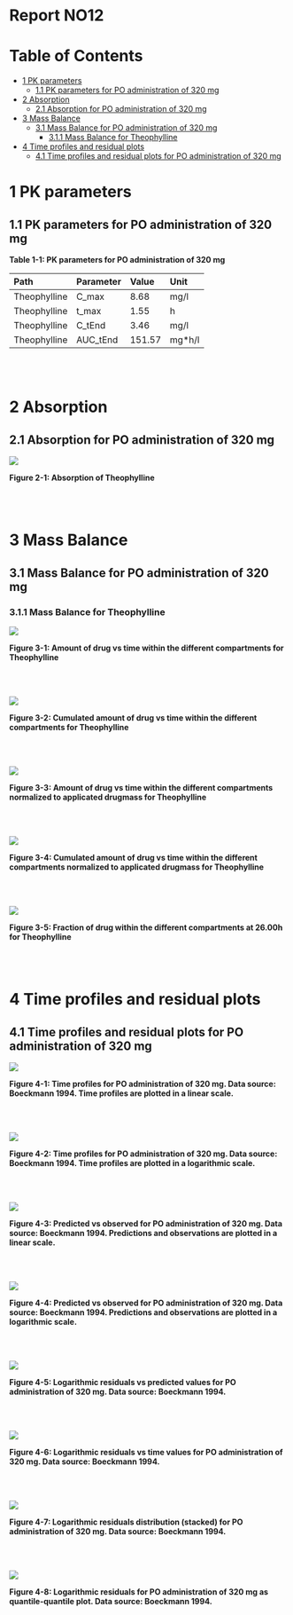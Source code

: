 



# Report NO12



# Table of Contents

 * [1 PK parameters ](#pk-parameters)
   * [1.1 PK parameters for PO administration of 320 mg ](#pk-parameters-po_administration_of_320_mg)
 * [2 Absorption ](#absorption)
   * [2.1 Absorption for PO administration of 320 mg ](#absorption-po_administration_of_320_mg)
 * [3 Mass Balance ](#mass-balance)
   * [3.1 Mass Balance for PO administration of 320 mg ](#mass-balance-po_administration_of_320_mg)
     * [3.1.1 Mass Balance for Theophylline ](#1_mass_balance)
 * [4 Time profiles and residual plots ](#time-profiles)
   * [4.1 Time profiles and residual plots for PO administration of 320 mg ](#time-profiles-po_administration_of_320_mg)





# 1 PK parameters <a id="pk-parameters"></a>


## 1.1 PK parameters for PO administration of 320 mg <a id="pk-parameters-po_administration_of_320_mg"></a>


<a id="table-1-1"></a>

**Table 1-1: PK parameters for PO administration of 320 mg**


|Path         |Parameter |Value  |Unit   |
|:------------|:---------|:------|:------|
|Theophylline |C_max     |8.68   |mg/l   |
|Theophylline |t_max     |1.55   |h      |
|Theophylline |C_tEnd    |3.46   |mg/l   |
|Theophylline |AUC_tEnd  |151.57 |mg*h/l |


<br>
<br>





# 2 Absorption <a id="absorption"></a>


## 2.1 Absorption for PO administration of 320 mg <a id="absorption-po_administration_of_320_mg"></a>


<a id="figure-2-1"></a>

![](Absorption/PO_administration_of_320_mg-1_absorption_Theophylline.png)



**Figure 2-1: Absorption of Theophylline**


<br>
<br>





# 3 Mass Balance <a id="mass-balance"></a>


## 3.1 Mass Balance for PO administration of 320 mg <a id="mass-balance-po_administration_of_320_mg"></a>


### 3.1.1 Mass Balance for Theophylline <a id="1_mass_balance"></a>


<a id="figure-3-1"></a>

![](MassBalance/PO_administration_of_320_mg-2_mass_balance_PO_administration_of_320_mg.png)



**Figure 3-1: Amount of drug vs time within the different compartments for Theophylline**


<br>
<br>


<a id="figure-3-2"></a>

![](MassBalance/PO_administration_of_320_mg-3_mass_balance_PO_administration_of_320_mg.png)



**Figure 3-2: Cumulated amount of drug vs time within the different compartments for Theophylline**


<br>
<br>


<a id="figure-3-3"></a>

![](MassBalance/PO_administration_of_320_mg-4_mass_balance_PO_administration_of_320_mg.png)



**Figure 3-3: Amount of drug vs time within the different compartments normalized to applicated drugmass for Theophylline**


<br>
<br>


<a id="figure-3-4"></a>

![](MassBalance/PO_administration_of_320_mg-5_mass_balance_PO_administration_of_320_mg.png)



**Figure 3-4: Cumulated amount of drug vs time within the different compartments normalized to applicated drugmass for Theophylline**


<br>
<br>


<a id="figure-3-5"></a>

![](MassBalance/PO_administration_of_320_mg-6_mass_balance_PO_administration_of_320_mg.png)



**Figure 3-5: Fraction of drug within the different compartments at 26.00h for Theophylline**


<br>
<br>





# 4 Time profiles and residual plots <a id="time-profiles"></a>


## 4.1 Time profiles and residual plots for PO administration of 320 mg <a id="time-profiles-po_administration_of_320_mg"></a>


<a id="figure-4-1"></a>

![](TimeProfiles/PO_administration_of_320_mg-3_timeProfile_Concentration_total.png)



**Figure 4-1: Time profiles for PO administration of 320 mg. Data source: Boeckmann 1994. Time profiles are plotted in a linear scale.**


<br>
<br>


<a id="figure-4-2"></a>

![](TimeProfiles/PO_administration_of_320_mg-4_timeProfileLog_Concentration_total.png)



**Figure 4-2: Time profiles for PO administration of 320 mg. Data source: Boeckmann 1994. Time profiles are plotted in a logarithmic scale.**


<br>
<br>


<a id="figure-4-3"></a>

![](TimeProfiles/PO_administration_of_320_mg-5_obsVsPred_1_total.png)



**Figure 4-3: Predicted vs observed for PO administration of 320 mg. Data source: Boeckmann 1994. Predictions and observations are plotted in a linear scale.**


<br>
<br>


<a id="figure-4-4"></a>

![](TimeProfiles/PO_administration_of_320_mg-6_obsVsPredLog_1_total.png)



**Figure 4-4: Predicted vs observed for PO administration of 320 mg. Data source: Boeckmann 1994. Predictions and observations are plotted in a logarithmic scale.**


<br>
<br>


<a id="figure-4-5"></a>

![](TimeProfiles/PO_administration_of_320_mg-7_resVsPred_1_total.png)



**Figure 4-5: Logarithmic residuals vs predicted values for PO administration of 320 mg. Data source: Boeckmann 1994.**


<br>
<br>


<a id="figure-4-6"></a>

![](TimeProfiles/PO_administration_of_320_mg-8_resVsTime_1_total.png)



**Figure 4-6: Logarithmic residuals vs time values for PO administration of 320 mg. Data source: Boeckmann 1994.**


<br>
<br>


<a id="figure-4-7"></a>

![](TimeProfiles/PO_administration_of_320_mg-9_resHisto_1_total.png)



**Figure 4-7: Logarithmic residuals distribution (stacked) for PO administration of 320 mg. Data source: Boeckmann 1994.**


<br>
<br>


<a id="figure-4-8"></a>

![](TimeProfiles/PO_administration_of_320_mg-10_resQQPlot_1_total.png)



**Figure 4-8: Logarithmic residuals for PO administration of 320 mg as quantile-quantile plot. Data source: Boeckmann 1994.**


<br>
<br>



